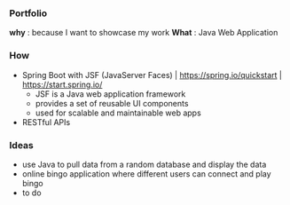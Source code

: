 ### Portfolio
**why** : because I want to showcase my work
**What** : Java Web Application

### How

* Spring Boot with JSF (JavaServer Faces) | https://spring.io/quickstart | https://start.spring.io/
  * JSF is a Java web application framework
  * provides a set of reusable UI components
  * used for scalable and maintainable web apps
* RESTful APIs

  

### Ideas

* use Java to pull data from a random database and display the data
* online bingo application where different users can connect and play bingo
* to do

